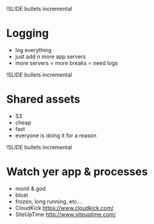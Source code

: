 !SLIDE bullets incremental
# Logging #
* log everything
* just add _n_ more app servers
* more servers = more breaks = need logs

!SLIDE bullets incremental
# Shared assets
* S3
* cheap
* fast
* everyone is doing it for a reason

!SLIDE bullets incremental
# Watch yer app & processes #
* monit & god
* bloat
* frozen, long running, etc...
* CloudKick <https://www.cloudkick.com/>
* SiteUpTime <http://www.siteuptime.com/>
